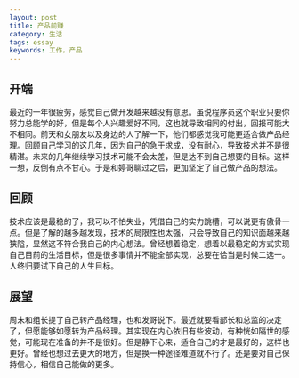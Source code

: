 ```yaml
---
layout: post
title: 产品前赚
category: 生活
tags: essay
keywords: 工作，产品
---
```


## 开端

最近的一年很疲劳，感觉自己做开发越来越没有意思。虽说程序员这个职业只要你努力总能学的好，但是每个人兴趣爱好不同，这也就导致相同的付出，回报可能大不相同。前天和女朋友以及身边的人了解一下，他们都感觉我可能更适合做产品经理。回顾自己学习的这几年，因为自己的急于求成，没有耐心，导致技术并不是很精湛。未来的几年继续学习技术可能不会太差，但是达不到自己想要的目标。这样一想，反倒有点不甘心。于是和婷哥聊过之后，更加坚定了自己做产品的想法。

## 回顾

技术应该是最稳的了，我可以不怕失业，凭借自己的实力跳槽，可以说更有傲骨一点。但是了解的越多越发现，技术的局限性也太强，只会导致自己的知识面越来越狭隘，显然这不符合我自己的内心想法。曾经想着稳定，想着以最稳定的方式实现自己目前的生活目标，但是很多事情并不能全部实现，总要在恰当是时候二选一。人终归要试下自己的人生目标。


## 展望
 周末和组长提了自己转产品经理，也和发哥说下。最近就要看部长和总监的决定了，但愿能够如愿转为产品经理。其实现在内心依旧有些波动，有种恍如隔世的感觉，可能现在准备的并不是很好。但是静下心来，适合自己的才是最好的，这样也更好。曾经也想过去更大的地方，但是换一种途径难道就不行了。还是要对自己保持信心，相信自己能做的更多。





